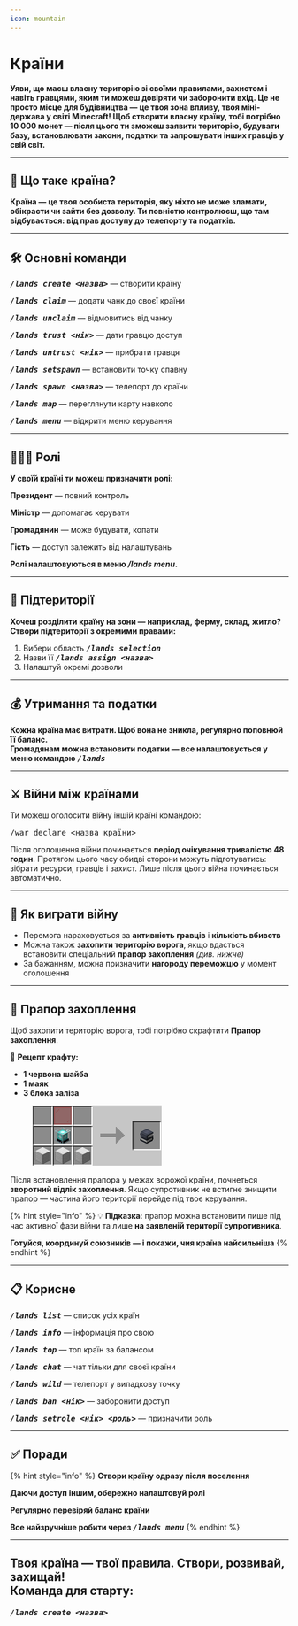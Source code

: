 ```yaml
---
icon: mountain
---
```


# Країни

**Уяви, що маєш власну територію зі своїми правилами, захистом і навіть гравцями, яким ти можеш довіряти чи заборонити вхід. Це не просто місце для будівництва — це твоя зона впливу, твоя міні-держава у світі Minecraft! Щоб створити власну країну, тобі потрібно 10 000 монет — після цього ти зможеш заявити територію, будувати базу, встановлювати закони, податки та запрошувати інших гравців у свій світ.**

***

## 🔹 Що таке країна?

**Країна — це твоя особиста територія, яку ніхто не може зламати, обікрасти чи зайти без дозволу. Ти повністю контролюєш, що там відбувається: від прав доступу до телепорту та податків.**

***

## 🛠️ Основні команди

<kbd>_**/lands create <назва>**_</kbd> — створити країну

<kbd>_**/lands claim**_</kbd> — додати чанк до своєї країни

<kbd>_**/lands unclaim**_</kbd> — відмовитись від чанку

<kbd>_**/lands trust <нік>**_</kbd> — дати гравцю доступ

<kbd>_**/lands untrust <нік>**_</kbd> — прибрати гравця

<kbd>_**/lands setspawn**_</kbd> — встановити точку спавну

<kbd>_**/lands spawn <назва>**_</kbd> — телепорт до країни

<kbd>_**/lands map**_</kbd>  — переглянути карту навколо

<kbd>_**/lands menu**_</kbd> — відкрити меню керування

***

## 🧑‍🤝‍🧑 Ролі

**У своїй країні ти можеш призначити ролі:**

**Президент** — повний контроль

**Міністр** — допомагає керувати

**Громадянин** — може будувати, копати

**Гість** — доступ залежить від налаштувань

**Ролі налаштовуються в меню&#x20;**_**/lands menu**_**.**

***

## 📐 Підтериторії

**Хочеш розділити країну на зони — наприклад, ферму, склад, житло? Створи підтериторії з окремими правами:**

1. Вибери область <kbd>_**/lands selection**_</kbd>
2. Назви її <kbd>_**/lands assign <назва>**_</kbd>
3. Налаштуй окремі дозволи

***

## 💰 Утримання та податки

**Кожна країна має витрати. Щоб вона не зникла, регулярно поповнюй її баланс.**
\
**Громадянам можна встановити податки — все налаштовується у меню командою&#x20;**<kbd>_**/lands**_</kbd>

***

## ⚔️ **Війни між країнами**

Ти можеш оголосити війну іншій країні командою:

<kbd>/war declare <назва країни></kbd>

Після оголошення війни починається **період очікування тривалістю 48 годин**. Протягом цього часу обидві сторони можуть підготуватись: зібрати ресурси, гравців і захист. Лише після цього війна починається автоматично.

***

## 🏁 **Як виграти війну**

* Перемога нараховується за **активність гравців** і **кількість вбивств**
* Можна також **захопити територію ворога**, якщо вдасться встановити спеціальний **прапор захоплення** _(див. нижче)_
* За бажанням, можна призначити **нагороду переможцю** у момент оголошення

***

## 🧱 **Прапор захоплення**

Щоб захопити територію ворога, тобі потрібно скрафтити **Прапор захоплення**.

📌 **Рецепт крафту:**

* **1 червона шайба**
* **1 маяк**
* **3 блока заліза**

<figure><img src="../.gitbook/assets/Discord_Vsdi34ATcL.png" alt=""><figcaption></figcaption></figure>

Після встановлення прапора у межах ворожої країни, почнеться **зворотний відлік захоплення**. Якщо супротивник не встигне знищити прапор — частина його території перейде під твоє керування.

{% hint style="info" %}
💡 **Підказка**: прапор можна встановити лише під час активної фази війни та лише **на заявленій території супротивника**.

**Готуйся, координуй союзників — і покажи, чия країна найсильніша**
{% endhint %}

***

## 📋 Корисне

<kbd>_**/lands list**_</kbd> — список усіх країн

<kbd>_**/lands info**_</kbd> — інформація про свою

<kbd>_**/lands top**_</kbd> — топ країн за балансом

<kbd>_**/lands chat**_</kbd> — чат тільки для своєї країни

<kbd>_**/lands wild**_</kbd> — телепорт у випадкову точку

<kbd>_**/lands ban <нік>**_</kbd> — заборонити доступ

<kbd>_**/lands setrole <нік> <роль>**_</kbd> — призначити роль

***

## ✅ Поради

{% hint style="info" %}
**Створи країну одразу після поселення**

**Даючи доступ іншим, обережно налаштовуй ролі**

**Регулярно перевіряй баланс країни**

**Все найзручніше робити через&#x20;**<kbd>_**/lands menu**_</kbd>
{% endhint %}

***

Твоя країна — твої правила. Створи, розвивай, захищай!
\
Команда для старту:
-------------------

<kbd>_**/lands create <назва>**_</kbd>
